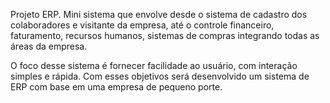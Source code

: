 Projeto ERP.
Mini sistema que envolve desde o sistema de cadastro dos colaboradores e visitante da empresa,
até o controle financeiro, faturamento, recursos humanos, sistemas de compras integrando todas as áreas da empresa.

O foco desse sistema é fornecer facilidade ao usuário, com interação simples e rápida. Com esses objetivos será desenvolvido um sistema de ERP com base em uma empresa de pequeno porte.
